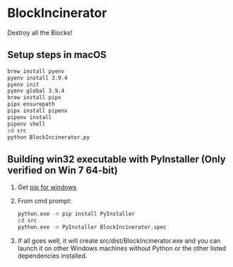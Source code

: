 # BlockIncinerator

Destroy all the Blocks!

## Setup steps in macOS

```bash
brew install pyenv
pyenv install 3.9.4
pyenv init
pyenv global 3.9.4
brew install pipx
pipx ensurepath
pipx install pipenv
pipenv install
pipenv shell
cd src
python BlockIncinerator.py
```

## Building win32 executable with PyInstaller (Only verified on Win 7 64-bit)

1. Get [pip for windows](http://stackoverflow.com/questions/4750806/how-do-i-install-pip-on-windows)
1. From cmd prompt:

    ```bash
    python.exe -m pip install PyInstaller
    cd src
    python.exe -m PyInstaller BlockIncinerator.spec
    ```

1. If all goes well, it will create src/dist/BlockIncinerator.exe and you can
   launch it on other Windows machines without Python or the other listed
   dependencies installed.
